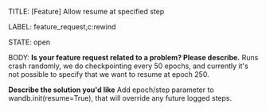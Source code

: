 TITLE:
[Feature] Allow resume at specified step

LABEL:
feature_request,c:rewind

STATE:
open

BODY:
**Is your feature request related to a problem? Please describe.**
Runs crash randomly, we do checkpointing every 50 epochs, and currently it's not possible to specify that we want to resume at epoch 250. 

**Describe the solution you'd like**
Add epoch/step parameter to wandb.init(resume=True), that will override any future logged steps.



